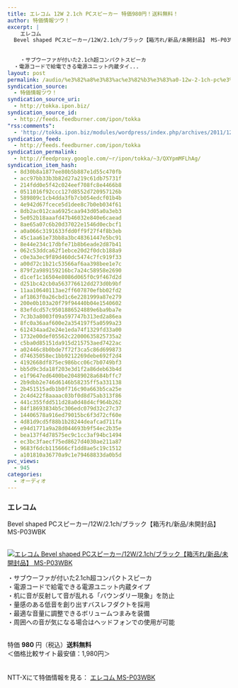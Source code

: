 ```yaml
---
title: エレコム 12W 2.1ch PCスピーカー 特価980円！送料無料！
author: 特価情報ツウ！
excerpt: |
  	エレコム
  Bevel shaped PCスピーカー/12W/2.1ch/ブラック【箱汚れ/新品/未開封品】 MS-P03WBK
  	
  
  	・サブウーファが付いた2.1ch超コンパクトスピーカ
  ・電源コードで給電できる電源ユニット内蔵タイ...
layout: post
permalink: /audio/%e3%82%a8%e3%83%ac%e3%82%b3%e3%83%a0-12w-2-1ch-pc%e3%82%b9%e3%83%94%e3%83%bc%e3%82%ab%e3%83%bc-%e7%89%b9%e4%be%a1980%e5%86%86%ef%bc%81%e9%80%81%e6%96%99%e7%84%a1%e6%96%99%ef%bc%81.html
syndication_source:
  - 特価情報ツウ！
syndication_source_uri:
  - http://tokka.ipon.biz/
syndication_source_id:
  - http://feeds.feedburner.com/ipon/tokka
"rss:comments":
  - 'http://tokka.ipon.biz/modules/wordpress/index.php/archives/2011/12/28/12w-21ch-pc-980/#comments'
syndication_feed:
  - http://feeds.feedburner.com/ipon/tokka
syndication_permalink:
  - http://feedproxy.google.com/~r/ipon/tokka/~3/QXYpmMFLhAg/
syndication_item_hash:
  - 8d30b8a1877ee80b5b887e1d55c470fb
  - acc97bb33b3b82d27a219c61db75731f
  - 214fdd0e5f42c024eef708fc8e4466b8
  - 0511016f92ccc127d8552d720957126b
  - 589809c1cb4dda3fb7cb054edcf01b4b
  - 4e942d67fcece5d1dee8c7b0eb034f61
  - 8db2ac012caa6925caa943d05a0a3eb3
  - 5e052b18aaafd47b46032e840e6caead
  - 8ae65a07c6b20d37022e1546d0ecbcf1
  - a0a066c3191633fdd0ff9f27f4f8b3eb
  - 45c1aa61e73bb8a3bc48361447e5bc91
  - 8e44e234c17dbfe71b8b6eade2d87b41
  - 062c53ddca62f1ebce20d2f0dcb188a9
  - c0e3a3ec9f89d460dc5474c7fc919f33
  - a00d72c1b21c53566af6aa398bee1e7c
  - 879f2a989159216bc7a24c58958e2690
  - d1cef1c16504e8086d065f0c9f467d2d
  - d251bc42cb0a563776612dd273d0b9bf
  - 11aa10640113ae2ff607870efbb02fd2
  - af1863f0a26cbd1c6e2281999a87e279
  - 200e0b103a20f79f94440b04e1540602
  - 83efdcd57c9501886524889e6ba9ba7e
  - 7c3b3a8003f09a597747b313ed2a86ea
  - 8fc0a36aaf600e2a354197f5a0599a23
  - 612434aad2e24e1eda74f1329fd33a00
  - 1732e00def05562c22000635825735a2
  - c5ba0d85151da915d215753aed7422ac
  - a02446c8b0bde7f72f3ca5c86d699873
  - d74635058ec1bb9212269debe692f2d4
  - 4192668df875ec986bcc06c7b0749bf3
  - bb5d9c3da18f203e3d1f2a86deb63b4d
  - e1f9647ed6400be20489028a684bffc7
  - 2b9dbb2e746d6146b58235ff5a331138
  - 2b451515adb1b0f716c90a663b5ca25e
  - 2c4d422f8aaaac03bf0d8d75ab313f86
  - 441c355fdd511d28a0d48d4cf964b262
  - 84f18693834b5c306edc079d32c27c37
  - 14406578a916ed79015bc6f3d72cf60e
  - 4d81d9cd5f88b1b28244deafcad711fa
  - e94d1771a9a28d044693b9f54ec2b35e
  - bea137f4d78575ec9c1cc3af94bc1494
  - ec3bc3faecf75ed8627d4030ae211a87
  - 9683f6dcb115666cf1dd8ae5c19c1512
  - a101810a36770a9c1e79468833da0b5d
pvc_views:
  - 945
categories:
  - オーディオ
---
```

### エレコム  
Bevel shaped PCスピーカー/12W/2.1ch/ブラック【箱汚れ/新品/未開封品】 MS-P03WBK

<div class="img-bg2 img_L">
  <a href="http://px.a8.net/svt/ejp?a8mat=ZYP6S+8IMA3E+S1Q+BWGDT&#038;a8ejpredirect=http://nttxstore.jp/_II_EL13371569" ><br /> <img border="0" alt="エレコム Bevel shaped PCスピーカー/12W/2.1ch/ブラック【箱汚れ/新品/未開封品】 MS-P03WBK" src="http://i0.wp.com/image.nttxstore.jp/l2_images/E/EL/EL13371569.jpg?w=546" data-recalc-dims="1" /></a>
</div>

・サブウーファが付いた2.1ch超コンパクトスピーカ  
<a id="more-8752"></a>・電源コードで給電できる電源ユニット内蔵タイプ  
・机に音が反射して音が乱れる「バウンダリー現象」を防止  
・量感のある低音を創り出すバスレフダクトを採用  
・最適な音量に調整できるボリュームつまみを装備  
・周囲への音が気になる場合はヘッドフォンでの使用が可能  
<br clear="all" />

特価 <span class="tokka-price"><strong>980</strong></span> 円（税込）**送料無料**  
＜価格比較サイト最安値：1,980円＞

　  
NTT-Xにて特価情報を見る： <span class="fs150p"><a href="http://px.a8.net/svt/ejp?a8mat=ZYP6S+8IMA3E+S1Q+BWGDT&#038;a8ejpredirect=http://nttxstore.jp/_II_EL13371569" >エレコム MS-P03WBK</a></span> 

<img src="http://feeds.feedburner.com/~r/ipon/tokka/~4/QXYpmMFLhAg" height="1" width="1" title="" alt="" />
